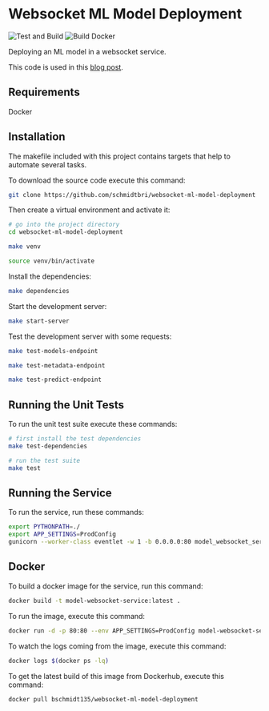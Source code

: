 # Websocket ML Model Deployment


![Test and Build](https://github.com/schmidtbri/websocket-ml-model-deployment/workflows/Test%20and%20Build/badge.svg?branch=master&event=push) 
![Build Docker](https://github.com/schmidtbri/websocket-ml-model-deployment/workflows/Build%20Docker/badge.svg?branch=master&event=release)

Deploying an ML model in a websocket service.

This code is used in this [blog post]().

## Requirements
Docker

## Installation 
The makefile included with this project contains targets that help to automate several tasks.

To download the source code execute this command:

```bash
git clone https://github.com/schmidtbri/websocket-ml-model-deployment
```

Then create a virtual environment and activate it:

```bash
# go into the project directory
cd websocket-ml-model-deployment

make venv

source venv/bin/activate
```

Install the dependencies:

```bash
make dependencies
```

Start the development server:
```bash
make start-server
```

Test the development server with some requests:
```bash
make test-models-endpoint

make test-metadata-endpoint

make test-predict-endpoint
```

## Running the Unit Tests
To run the unit test suite execute these commands:
```bash
# first install the test dependencies
make test-dependencies

# run the test suite
make test
```

## Running the Service
To run the service, run these commands:

```bash
export PYTHONPATH=./
export APP_SETTINGS=ProdConfig
gunicorn --worker-class eventlet -w 1 -b 0.0.0.0:80 model_websocket_service:app
```

## Docker
To build a docker image for the service, run this command:
```bash
docker build -t model-websocket-service:latest .
```

To run the image, execute this command:
```bash
docker run -d -p 80:80 --env APP_SETTINGS=ProdConfig model-websocket-service
```

To watch the logs coming from the image, execute this command:
```bash
docker logs $(docker ps -lq)
```

To get the latest build of this image from Dockerhub, execute this command:

```bash
docker pull bschmidt135/websocket-ml-model-deployment
```